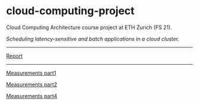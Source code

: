 # cloud-computing-project

Cloud Computing Architecture course project at ETH Zurich (FS 21).

*Scheduling latency-sensitive and batch applications in a cloud cluster.*

--------------------

[Report](https://www.overleaf.com/project/605339d6d4832978df1e67c7)

--------------------

[Measurements part1](https://docs.google.com/spreadsheets/d/1cgA-tR1J02U7qXtLIY4aSS-gWCsu7SP1dYCtS9tnxU8/edit#gid=0)

[Measurements part2](https://docs.google.com/spreadsheets/d/1l81qzppHAP3Sqr1R7zs9MRoF4-CGdVb_nXFCSrahHMY/edit#gid=0)

[Measurements part4](https://docs.google.com/spreadsheets/d/1Gumx-z8kX_mbqMMwho4qOTf1x7lemiPC4OueNRWIXEs/edit)

